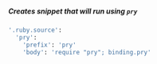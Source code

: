 ##### Creates snippet that will run using `pry`
```ruby
'.ruby.source':
  'pry':
    'prefix': 'pry'
    'body': 'require "pry"; binding.pry'
```
